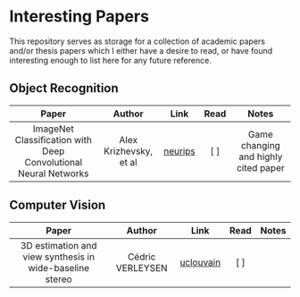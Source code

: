 # Interesting Papers

This repository serves as storage for a collection of academic papers and/or thesis papers which I either have a desire to read, or have found interesting enough to list here for any future reference.

## Object Recognition

|                           Paper                          	|      Author      	|                                           Link                                          	| Read 	| Notes |
|:--------------------------------------------------------:	|:----------------:	|:---------------------------------------------------------------------------------------:	| :------:| :-----: |
| ImageNet Classification with Deep Convolutional Neural Networks 	| Alex Krizhevsky, et al | [neurips](https://proceedings.neurips.cc/paper/2012/file/c399862d3b9d6b76c8436e924a68c45b-Paper.pdf) 	| [ ]  	|  Game changing and highly cited paper 


## Computer Vision

|                           Paper                          	|      Author      	|                                           Link                                          	| Read 	| Notes |
|:--------------------------------------------------------:	|:----------------:	|:---------------------------------------------------------------------------------------:	| :------:| :-----: |
| 3D estimation and view synthesis in wide-baseline stereo 	| Cédric VERLEYSEN 	| [uclouvain](https://sites.uclouvain.be/ispgroup/uploads//Main/PHDCVerleysen_thesis.pdf) 	| [ ]  	|   |